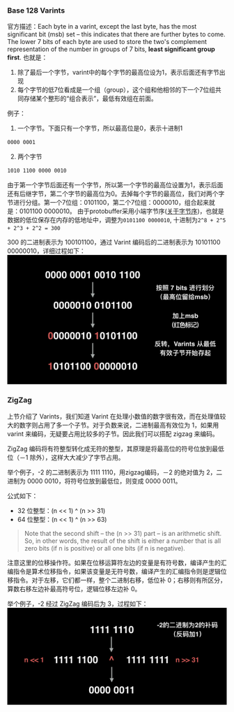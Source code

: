 <!--
author: checkking
date: 2017-03-19
title: Google Protobuffer "Base 128 Varints"编码
tags: protobuffer
category: protobuffer
status: publish
summary: Google Protobuffer编码笔记
-->
### Base 128 Varints
官方描述：Each byte in a varint, except the last byte, has the most significant bit (msb) set – this indicates that there are further bytes to come. The lower 7 bits of each byte are used to store the two's complement representation of the number in groups of 7 bits, **least significant group first**.
也就是：

1. 除了最后一个字节，varint中的每个字节的最高位设为1，表示后面还有字节出现
2. 每个字节的低7位看成是一个组（group），这个组和他相邻的下一个7位组共同存储某个整形的“组合表示”，最低有效组在前面。

例子：
1. 一个字节。下面只有一个字节，所以最高位是0，表示十进制1
```bash
0000 0001
```

2. 两个字节
```bash
1010 1100 0000 0010
```
由于第一个字节后面还有一个字节，所以第一个字节的最高位设置为1，表示后面还有后继字节，第二个字节的最高位为0。去掉每个字节的最高位，我们对两个字节进行分组。第一个7位组：0101100，第二个7位组：0000010，组合起来就是：0101100 0000010。
由于protobuffer采用小端字节序([关于字节序](https://en.wikipedia.org/wiki/Endianness))，也就是数据的低位保存在内存的低地址中，调整为`0101100 0000010`, 十进制为`2^8 + 2^5 + 2^3 + 2^2 = 300`

300 的二进制表示为 100101100，通过 Varint 编码后的二进制表示为 10101100 00000010，详细过程如下：
![编码](../../img/201703/20170320.png)

### ZigZag
上节介绍了 Varints，我们知道 Varint 在处理小数值的数字很有效，而在处理值较大的数字则占用了多一个子节。对于负数来说，二进制最高有效位为 1，如果用 varint 来编码，无疑要占用比较多的子节。因此我们可以搭配 zigzag 来编码。

ZigZag 编码将有符整型转化成无符的整型，其原理是将最高位的符号位放到最低位（－1 除外），这样大大减少了字节占用。

举个例子，-2 的二进制表示为 1111 1110，用zigzag编码，－2 的绝对值为 2，二进制为 0000 0010，将符号位放到最低位，则变成 0000 0011。

公式如下：
- 32 位整型：(n << 1) ^ (n >> 31)
- 64 位整型：(n << 1) ^ (n >> 63)

> Note that the second shift – the (n >> 31) part – is an arithmetic shift. So, in other words, the result of the shift is either a number that is all zero bits (if n is positive) or all one bits (if n is negative).

注意这里的位移操作符。如果在位移运算符左边的变量是有符号数，编译产生的汇编指令是算术位移指令，如果该变量是无符号数，编译产生的汇编指令则是逻辑位移指令。对于左移，它们都一样，整个二进制右移，低位补 0；右移则有所区分，算数右移左边补最高符号位，逻辑位移左边补 0。

举个例子，-2 经过 ZigZag 编码后为 3，过程如下：
![ZigZag编码](../../img/201703/illustration-3.png)
